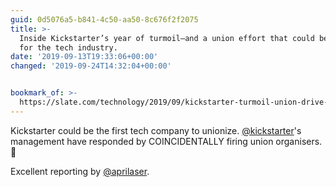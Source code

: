 ```yaml
---
guid: 0d5076a5-b841-4c50-aa50-8c676f2f2075
title: >-
  Inside Kickstarter’s year of turmoil—and a union effort that could be a first
  for the tech industry.
date: '2019-09-13T19:33:06+00:00'
changed: '2019-09-24T14:32:04+00:00'


bookmark_of: >-
  https://slate.com/technology/2019/09/kickstarter-turmoil-union-drive-historic-tech-industry.amp
---
```


Kickstarter could be the first tech company to unionize. [@kickstarter](https://mobile.twitter.com/kickstarter)'s management have responded by COINCIDENTALLY firing union organisers. 🤔 

Excellent reporting by [@aprilaser](https://mobile.twitter.com/aprilaser). 
